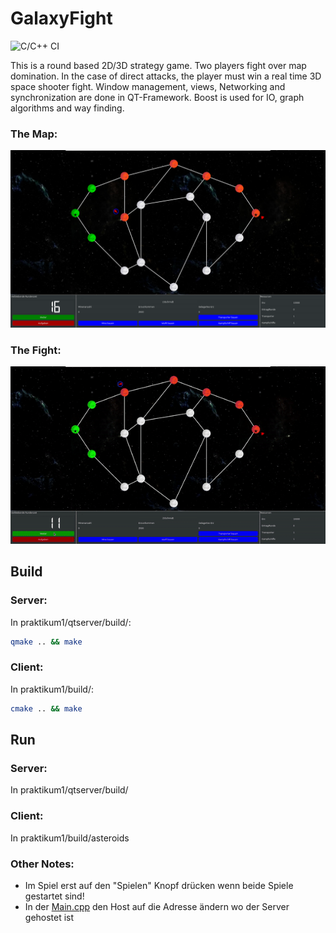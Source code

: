 # GalaxyFight

![C/C++ CI](https://github.com/hegerdes/GalaxyFight/workflows/C/C++%20CI/badge.svg)

This is a round based 2D/3D strategy game. Two players fight over map domination. In the case of direct attacks, the player must win a real time 3D space shooter fight.
Window management, views, Networking and synchronization are done in QT-Framework. Boost is used for IO, graph algorithms and way finding.

### The Map:
![Alt Text](https://github.com/hegerdes/GalaxyFight/blob/master/docs/examples/galaxy.png?raw=true)


### The Fight:

![Alt Text](https://github.com/hegerdes/GalaxyFight/blob/master/docs/examples/spaceqt.gif?raw=true)


## Build

### Server:

In praktikum1/qtserver/build/:
```bash
qmake .. && make
```

### Client:
In praktikum1/build/:

```bash
cmake .. && make
```
## Run

### Server:
In praktikum1/qtserver/build/

### Client:
In praktikum1/build/asteroids


### Other Notes:

- Im Spiel erst auf den "Spielen" Knopf drücken wenn beide Spiele gestartet sind!
- In der [Main.cpp](https://gitlab.informatik.uni-osnabrueck.de/cpp2018/praktikum1/blob/master/Main.cpp) den Host auf die Adresse ändern wo der Server gehostet ist
